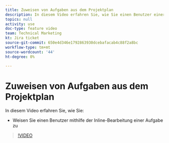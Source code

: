 ```yaml
---
title: Zuweisen von Aufgaben aus dem Projektplan
description: In diesem Video erfahren Sie, wie Sie einen Benutzer einer Aufgabe mithilfe der Inline-Bearbeitung zuweisen
topics: null
activity: use
doc-type: feature video
team: Technical Marketing
kt: Jira ticket
source-git-commit: 650e4d346e1792863930dcebafacab4c88f2a8bc
workflow-type: tm+mt
source-wordcount: '44'
ht-degree: 0%

---
```


# Zuweisen von Aufgaben aus dem Projektplan

In diesem Video erfahren Sie, wie Sie:

* Weisen Sie einen Benutzer mithilfe der Inline-Bearbeitung einer Aufgabe zu

>[!VIDEO](https://video.tv.adobe.com/v/335092/?quality=12&learn=on)